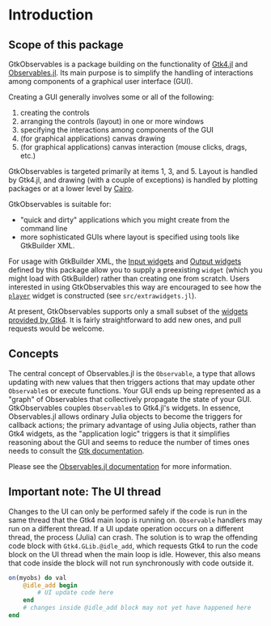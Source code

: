 # Introduction

## Scope of this package

GtkObservables is a package building on the functionality of
[Gtk4.jl](https://github.com/JuliaGtk/Gtk4.jl) and
[Observables.jl](https://github.com/JuliaGizmos/Observables.jl). Its main
purpose is to simplify the handling of interactions among components
of a graphical user interface (GUI).

Creating a GUI generally involves some or all of the following:

1. creating the controls
2. arranging the controls (layout) in one or more windows
3. specifying the interactions among components of the GUI
4. (for graphical applications) canvas drawing
5. (for graphical applications) canvas interaction (mouse clicks, drags, etc.)

GtkObservables is targeted primarily at items 1, 3, and 5. Layout is
handled by Gtk4.jl, and drawing (with a couple of exceptions) is
handled by plotting packages or at a lower level by
[Cairo](https://github.com/JuliaGraphics/Cairo.jl).

GtkObservables is suitable for:

- "quick and dirty" applications which you might create from the command line
- more sophisticated GUIs where layout is specified using tools like GtkBuilder XML.

For usage with GtkBuilder XML, the [Input widgets](@ref) and
[Output widgets](@ref) defined by this package allow you to supply a
preexisting `widget` (which you might load with GtkBuilder) rather
than creating one from scratch. Users interested in using GtkObservables
this way are encouraged to see how the [`player`](@ref) widget is
constructed (see `src/extrawidgets.jl`).

At present, GtkObservables supports only a small subset of the
[widgets provided by Gtk4](https://docs.gtk.org/gtk4/#classes). It
is fairly straightforward to add new ones, and pull requests would be
welcome.

## Concepts

The central concept of Observables.jl is the `Observable`, a type that allows
updating with new values that then triggers actions that may update
other `Observable`s or execute functions. Your GUI ends up being
represented as a "graph" of Observables that collectively propagate the
state of your GUI. GtkObservables couples `Observable`s to Gtk4.jl's
widgets. In essence, Observables.jl allows ordinary Julia objects to
become the triggers for callback actions; the primary advantage of
using Julia objects, rather than Gtk4 widgets, as the "application
logic" triggers is that it simplifies reasoning about the GUI and
seems to reduce the number of times ones needs to consult the
[Gtk documentation](https://docs.gtk.org/gtk4).

Please see the [Observables.jl documentation](https://juliagizmos.github.io/Observables.jl/stable/) for more information.

## Important note: The UI thread

Changes to the UI can only be performed safely if the code is run in the same
thread that the Gtk4 main loop is running on. `Observable` handlers may run
on a different thread. If a UI update operation occurs on a different thread,
the process (Julia) can crash. The solution is to wrap the offending code block
with `Gtk4.GLib.@idle_add`, which requests Gtk4 to run the code block on the UI thread
when the main loop is idle. However, this also means that code inside the block will
not run synchronously with code outside it.
```julia
on(myobs) do val
    @idle_add begin
        # UI update code here
    end
    # changes inside @idle_add block may not yet have happened here
end
```
